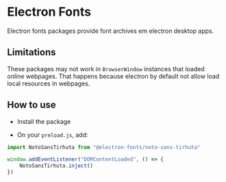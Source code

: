 # Electron Fonts

Electron fonts packages provide font archives em electron desktop apps.

## Limitations

These packages may not work in `BrowserWindow` instances that loaded online webpages. That happens because electron by default not allow load local resources in webpages.

## How to use

* Install the package

* On your `preload.js`, add:

```ts
import NotoSansTirhuta from "@electron-fonts/noto-sans-tirhuta"

window.addEventListener("DOMContentLoaded", () => {
    NotoSansTirhuta.inject()
})
```